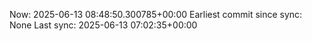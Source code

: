Now: 2025-06-13 08:48:50.300785+00:00 Earliest commit since sync: None Last sync: 2025-06-13 07:02:35+00:00

